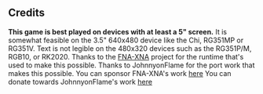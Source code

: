 ## Credits

**This game is best played on devices with at least a 5" screen.**  It is somewhat feasible on the 3.5" 640x480 device like the Chi, RG351MP or RG351V.  Text is not legible on the 480x320 devices such as the RG351P/M, RGB10, or RK2020.
Thanks to the [FNA-XNA](https://github.com/FNA-XNA/FNA) project for the runtime that's used to make this possible.
Thanks to JohnnyonFlame for the port work that makes this possible.
You can sponsor FNA-XNA's work [here](https://github.com/sponsors/flibitijibibo)
You can donate towards JohnnyonFlame's work [here](https://ko-fi.com/johnnyonflame)

